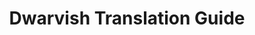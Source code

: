 ---
templateKey: blog-post
featuredpost: false
featuredimage: /assets/Dwarvish_Translation_Guide.png
title: Dwarvish Translation Guide
description: Special
testfield: 652
---